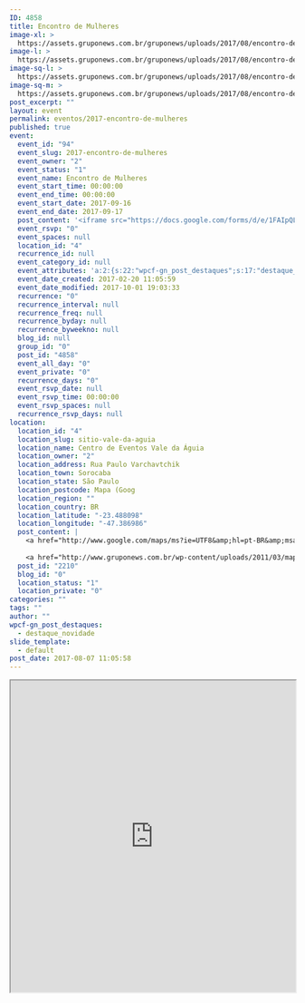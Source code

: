 ```yaml
---
ID: 4858
title: Encontro de Mulheres
image-xl: >
  https://assets.gruponews.com.br/gruponews/uploads/2017/08/encontro-de-mulheres-2017.jpg
image-l: >
  https://assets.gruponews.com.br/gruponews/uploads/2017/08/encontro-de-mulheres-2017-1000x720.jpg
image-sq-l: >
  https://assets.gruponews.com.br/gruponews/uploads/2017/08/encontro-de-mulheres-2017.jpg
image-sq-m: >
  https://assets.gruponews.com.br/gruponews/uploads/2017/08/encontro-de-mulheres-2017-720x720.jpg
post_excerpt: ""
layout: event
permalink: eventos/2017-encontro-de-mulheres
published: true
event:
  event_id: "94"
  event_slug: 2017-encontro-de-mulheres
  event_owner: "2"
  event_status: "1"
  event_name: Encontro de Mulheres
  event_start_time: 00:00:00
  event_end_time: 00:00:00
  event_start_date: 2017-09-16
  event_end_date: 2017-09-17
  post_content: '<iframe src="https://docs.google.com/forms/d/e/1FAIpQLScj1Xy7wK6SsJI_58B-2KGxZ-ErpGsZXdRxHoKfgFArOTdZDQ/viewform" width="100%" height="550"></iframe>'
  event_rsvp: "0"
  event_spaces: null
  location_id: "4"
  recurrence_id: null
  event_category_id: null
  event_attributes: 'a:2:{s:22:"wpcf-gn_post_destaques";s:17:"destaque_novidade";s:14:"slide_template";s:7:"default";}'
  event_date_created: 2017-02-20 11:05:59
  event_date_modified: 2017-10-01 19:03:33
  recurrence: "0"
  recurrence_interval: null
  recurrence_freq: null
  recurrence_byday: null
  recurrence_byweekno: null
  blog_id: null
  group_id: "0"
  post_id: "4858"
  event_all_day: "0"
  event_private: "0"
  recurrence_days: "0"
  event_rsvp_date: null
  event_rsvp_time: 00:00:00
  event_rsvp_spaces: null
  recurrence_rsvp_days: null
location:
  location_id: "4"
  location_slug: sitio-vale-da-aguia
  location_name: Centro de Eventos Vale da Águia
  location_owner: "2"
  location_address: Rua Paulo Varchavtchik
  location_town: Sorocaba
  location_state: São Paulo
  location_postcode: Mapa (Goog
  location_region: ""
  location_country: BR
  location_latitude: "-23.488098"
  location_longitude: "-47.386986"
  post_content: |
    <a href="http://www.google.com/maps/ms?ie=UTF8&amp;hl=pt-BR&amp;msa=0&amp;msid=101029055973969387879.00047056afb7234e1fdba&amp;ll=-23.452538,-47.321548&amp;spn=0.143937,0.307274&amp;t=h&amp;z=12" target="_blank">Mapa (Google Maps</a>)
    
    <a href="http://www.gruponews.com.br/wp-content/uploads/2011/03/mapa-atualizado-ceva.pdf" target="_blank">Baixe o Mapa em PDF</a>
  post_id: "2210"
  blog_id: "0"
  location_status: "1"
  location_private: "0"
categories: ""
tags: ""
author: ""
wpcf-gn_post_destaques:
  - destaque_novidade
slide_template:
  - default
post_date: 2017-08-07 11:05:58
---
```

<iframe src="https://docs.google.com/forms/d/e/1FAIpQLScj1Xy7wK6SsJI_58B-2KGxZ-ErpGsZXdRxHoKfgFArOTdZDQ/viewform" width="100%" height="550"></iframe>